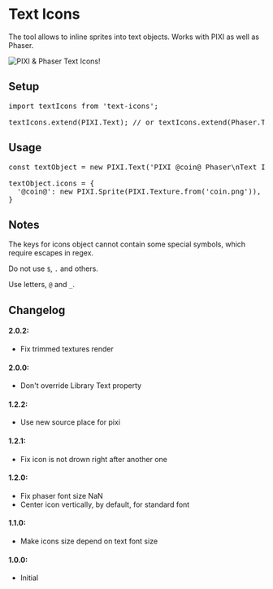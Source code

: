 # Text Icons

The tool allows to inline sprites into text objects. 
Works with PIXI as well as Phaser.

![PIXI & Phaser Text Icons!](https://repository-images.githubusercontent.com/211646503/9dc55980-e2c2-11e9-9d36-bd2480e18352)

## Setup
<pre>
import textIcons from 'text-icons';

textIcons.extend(PIXI.Text); // or textIcons.extend(Phaser.Text);
</pre>

## Usage
<pre>
const textObject = new PIXI.Text('PIXI @coin@ Phaser\nText Icons @coin@ !');

textObject.icons = {
  '@coin@': new PIXI.Sprite(PIXI.Texture.from('coin.png')),
}
</pre>

## Notes
The keys for icons object cannot contain some special symbols,
which require escapes in regex. 

Do not use `$`, `.` and others.

Use letters, `@` and `_`.

## Changelog

#### 2.0.2:
* Fix trimmed textures render

#### 2.0.0:
* Don't override Library Text property

#### 1.2.2:
* Use new source place for pixi

#### 1.2.1:
* Fix icon is not drown right after another one

#### 1.2.0:
* Fix phaser font size NaN
* Center icon vertically, by default, for standard font

#### 1.1.0:
* Make icons size depend on text font size

#### 1.0.0:
* Initial
